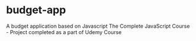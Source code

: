# budget-app
A budget application based on Javascript
The Complete JavaScript Course - Project completed as a part of Udemy Course
